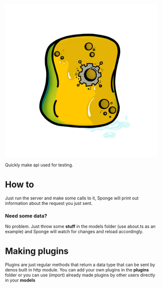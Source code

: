 ![alt text](https://github.com/duart38/Sponge/blob/master/logo.png "logo")

Quickly make api used for testing.

# How to
Just run the server and make some calls to it, Sponge will print out information about the request you just sent.

### Need some data?
No problem. Just throw some **stuff** in the models folder (use about.ts as an example) and Sponge will watch for changes and reload accordingly.


# Making plugins
Plugins are just regular methods that return a data type that can be sent by denos built in http module.
You can add your own plugins in the **plugins** folder or you can use (import) already made plugins by other users directly in your **models**
